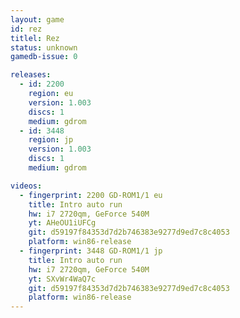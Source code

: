 ```yaml
---
layout: game
id: rez
titlel: Rez
status: unknown
gamedb-issue: 0

releases:
  - id: 2200
    region: eu
    version: 1.003
    discs: 1
    medium: gdrom
  - id: 3448
    region: jp
    version: 1.003
    discs: 1
    medium: gdrom

videos:
  - fingerprint: 2200 GD-ROM1/1 eu
    title: Intro auto run
    hw: i7 2720qm, GeForce 540M
    yt: AHeOU1iUFCg
    git: d59197f84353d7d2b746383e9277d9ed7c8c4053
    platform: win86-release
  - fingerprint: 3448 GD-ROM1/1 jp
    title: Intro auto run
    hw: i7 2720qm, GeForce 540M
    yt: SXvWr4WaQ7c
    git: d59197f84353d7d2b746383e9277d9ed7c8c4053
    platform: win86-release
---
```

